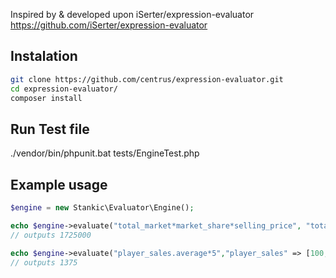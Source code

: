 Inspired by & developed upon iSerter/expression-evaluator https://github.com/iSerter/expression-evaluator

## Instalation
```bash
git clone https://github.com/centrus/expression-evaluator.git
cd expression-evaluator/
composer install
```

## Run Test file
./vendor/bin/phpunit.bat tests/EngineTest.php

## Example usage
```php
$engine = new Stankic\Evaluator\Engine();

echo $engine->evaluate("total_market*market_share*selling_price", "total_market" => 100, "market_share" => 0.23, "selling_price" => 75000);
// outputs 1725000

echo $engine->evaluate("player_sales.average*5","player_sales" => [100, 300, 500, 200]);
// outputs 1375
```